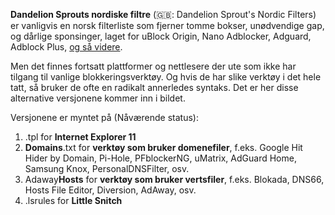 <b>Dandelion Sprouts nordiske filtre</b> (🇬🇧: Dandelion Sprout's Nordic Filters) er vanligvis en norsk filterliste som fjerner tomme bokser, unødvendige gap, og dårlige sponsinger, laget for uBlock Origin, Nano Adblocker, Adguard, Adblock Plus, [og så videre](https://github.com/DandelionSprout/adfilt/blob/master/Wiki/List%20of%20tools.md#all-adblockers).

Men det finnes fortsatt plattformer og nettlesere der ute som ikke har tilgang til vanlige blokkeringsverktøy. Og hvis de har slike verktøy i det hele tatt, så bruker de ofte en radikalt annerledes syntaks. Det er her disse alternative versjonene kommer inn i bildet.

Versjonene er myntet på (Nåværende status):<br>
1) .tpl for <b>Internet Explorer 11</b><br>
2) **Domains**.txt for <b>verktøy som bruker domenefiler</b>, f.eks. Google Hit Hider by Domain, Pi-Hole, PFblockerNG, uMatrix, AdGuard Home, Samsung Knox, PersonalDNSFilter, osv.<br>
3) Adaway<b>Hosts</b> for <b>verktøy som bruker vertsfiler</b>, f.eks. Blokada, DNS66, Hosts File Editor, Diversion, AdAway, osv.<br>
4) .lsrules for <b>Little Snitch</b>
